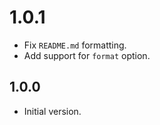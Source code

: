 # 1.0.1

- Fix `README.md` formatting.
- Add support for `format` option.

## 1.0.0

- Initial version.
